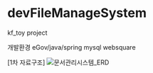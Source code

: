 # devFileManageSystem
kf_toy project

개발환경
eGov/java/spring
mysql
websquare


[1차 자료구조]
![문서관리시스템_ERD](https://github.com/hyeeebin/devFileManageSystem/assets/115689652/c75a4826-c486-41b6-91c5-6b55d11fb8e6)
